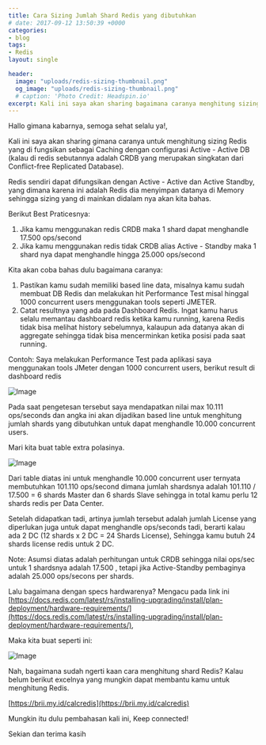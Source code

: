 ```yaml
---
title: Cara Sizing Jumlah Shard Redis yang dibutuhkan
# date: 2017-09-12 13:50:39 +0000
categories:
- blog
tags:
- Redis
layout: single

header:
  image: "uploads/redis-sizing-thumbnail.png"
  og_image: "uploads/redis-sizing-thumbnail.png"
  # caption: 'Photo Credit: Headspin.io'
excerpt: Kali ini saya akan sharing bagaimana caranya menghitung sizing Shard Redis yang dibutuhkan.
---
```


Hallo gimana kabarnya, semoga sehat selalu ya!,

Kali ini saya akan sharing gimana caranya untuk menghitung sizing Redis yang di fungsikan sebagai Caching dengan configurasi Active - Active DB (kalau di redis sebutannya adalah CRDB yang merupakan singkatan dari Conflict-free Replicated Database).

Redis sendiri dapat difungsikan dengan Active - Active dan Active Standby, yang dimana karena ini adalah Redis dia menyimpan datanya di Memory sehingga sizing yang di mainkan didalam nya akan kita bahas.

Berikut Best Praticesnya:
1. Jika kamu menggunakan redis CRDB maka 1 shard dapat menghandle 17.500 ops/second
2. Jika kamu menggunakan redis tidak CRDB alias Active - Standby maka 1 shard nya dapat menghandle hingga 25.000 ops/second

Kita akan coba bahas dulu bagaimana caranya:

1. Pastikan kamu sudah memiliki based line data, misalnya kamu sudah membuat DB Redis dan melakukan hit Performance Test misal hinggal 1000 concurrent users menggunakan tools seperti JMETER.
2. Catat resultnya yang ada pada Dashboard Redis. Ingat kamu harus selalu memantau dashboard redis ketika kamu running, karena Redis tidak bisa melihat history sebelumnya, kalaupun ada datanya akan di aggregate sehingga tidak bisa mencerminkan ketika posisi pada saat running.

Contoh:
Saya melakukan Performance Test pada aplikasi saya menggunakan tools JMeter dengan 1000 concurrent users, berikut result di dashboard redis

![Image](https://res.cloudinary.com/brianrakhmataji-id/image/upload/v1702099402/yplghrk4jrp3zva3drjb.png)

Pada saat pengetesan tersebut saya mendapatkan nilai max 10.111 ops/seconds dan angka ini akan dijadikan based line untuk menghitung jumlah shards yang dibutuhkan untuk dapat menghandle 10.000 concurrent users.

Mari kita buat table extra polasinya.

![Image](https://res.cloudinary.com/brianrakhmataji-id/image/upload/v1702099402/ggi1csayhqnqabriz9f4.png)

Dari table diatas ini untuk menghandle 10.000 concurrent user ternyata membutuhkan 101.110 ops/second dimana jumlah shardsnya adalah 101.110 / 17.500 = 6 shards Master dan 6 shards Slave sehingga in total kamu perlu 12 shards redis per Data Center.

Setelah didapatkan tadi, artinya jumlah tersebut adalah jumlah License yang diperlukan juga untuk dapat menghandle ops/seconds tadi, berarti kalau ada 2 DC (12 shards x 2 DC = 24 Shards License), Sehingga kamu butuh 24 shards license redis untuk 2 DC.

Note: Asumsi diatas adalah perhitungan untuk CRDB sehingga nilai ops/sec untuk 1 shardsnya adalah 17.500 , tetapi jika Active-Standby pembaginya adalah 25.000 ops/secons per shards.

Lalu bagaimana dengan specs hardwarenya? Mengacu pada link ini [https://docs.redis.com/latest/rs/installing-upgrading/install/plan-deployment/hardware-requirements/](https://docs.redis.com/latest/rs/installing-upgrading/install/plan-deployment/hardware-requirements/), 

Maka kita buat seperti ini:

![Image](https://res.cloudinary.com/brianrakhmataji-id/image/upload/v1702099402/la3k2df1zgerxm6vrp4o.png)

Nah, bagaimana sudah ngerti kaan cara menghitung shard Redis? Kalau belum berikut excelnya yang mungkin dapat membantu kamu untuk menghitung Redis.

[https://brii.my.id/calcredis](https://brii.my.id/calcredis)


Mungkin itu dulu pembahasan kali ini, Keep connected!

Sekian dan terima kasih
